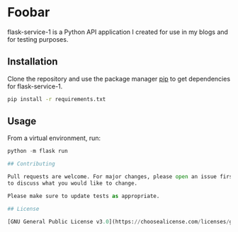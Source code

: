 # Foobar

flask-service-1 is a Python API application I created for use in my blogs and for testing purposes.

## Installation

Clone the repository and use the package manager [pip](https://pip.pypa.io/en/stable/) to get dependencies for flask-service-1.

```bash
pip install -r requirements.txt
```

## Usage

From a virtual environment, run:

```python
python -m flask run

## Contributing

Pull requests are welcome. For major changes, please open an issue first
to discuss what you would like to change.

Please make sure to update tests as appropriate.

## License

[GNU General Public License v3.0](https://choosealicense.com/licenses/gpl-3.0/)
